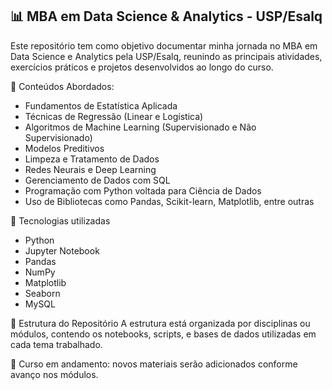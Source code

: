 ## 📊 MBA em Data Science & Analytics - USP/Esalq
Este repositório tem como objetivo documentar minha jornada no MBA em Data Science e Analytics pela USP/Esalq, reunindo as principais atividades, exercícios práticos e projetos desenvolvidos ao longo do curso.

🧠 Conteúdos Abordados:
- Fundamentos de Estatística Aplicada
- Técnicas de Regressão (Linear e Logística)
- Algoritmos de Machine Learning (Supervisionado e Não Supervisionado)
- Modelos Preditivos
- Limpeza e Tratamento de Dados
- Redes Neurais e Deep Learning
- Gerenciamento de Dados com SQL
- Programação com Python voltada para Ciência de Dados
- Uso de Bibliotecas como Pandas, Scikit-learn, Matplotlib, entre outras

🔧 Tecnologias utilizadas
- Python
- Jupyter Notebook
- Pandas
- NumPy
- Matplotlib
- Seaborn
- MySQL

📁 Estrutura do Repositório
A estrutura está organizada por disciplinas ou módulos, contendo os notebooks, scripts, e bases de dados utilizadas em cada tema trabalhado.

📍 Curso em andamento: novos materiais serão adicionados conforme avanço nos módulos.

